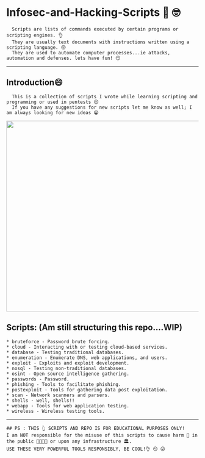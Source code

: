 # Infosec-and-Hacking-Scripts  	:monocle_face: :nerd_face:

      Scripts are lists of commands executed by certain programs or scripting engines. 👌
      They are usually text documents with instructions written using a scripting language. 😜
      They are used to automate computer processes...ie attacks, automation and defenses. lets have fun! 😏

----------------------------------------------------------------------------------------------------------------------------------------------------------------------
Introduction😄
------------
      This is a collection of scripts I wrote while learning scripting and programming or used in pentests 😉
      If you have any suggestions for new scripts let me know as well; I am always looking for new ideas 😁

<img src="3105anoncover.gif" height="500" width="1750" >

Scripts: (Am still structuring this repo....WIP)
------------
    * bruteforce - Password brute forcing.
    * cloud - Interacting with or testing cloud-based services.
    * database - Testing traditional databases.
    * enumeration - Enumerate DNS, web applications, and users.
    * exploit - Exploits and exploit development.
    * nosql - Testing non-traditional databases.
    * osint - Open source intelligence gathering.
    * passwords - Password.
    * phishing - Tools to facilitate phishing.
    * postexploit - Tools for gathering data post exploitation.
    * scan - Network scanners and parsers.
    * shells - well, shells!!
    * webapp - Tools for web application testing.
    * wireless - Wireless testing tools.
----------------------------------------------------------------------------------------------------------------------------------------------------------------------
```
## PS : THIS 👆 SCRIPTS AND REPO IS FOR EDUCATIONAL PURPOSES ONLY! 
I am NOT responsible for the misuse of this scripts to cause harm 👿 in the public 👨‍👨‍👧‍👧 or upon any infrastructure 🏛️. 
USE THESE VERY POWERFUL TOOLS RESPONSIBLY, BE COOL!👌 😏 😜

```

